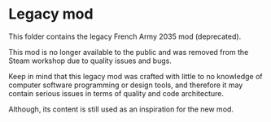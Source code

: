 # Legacy mod

This folder contains the legacy French Army 2035 mod (deprecated).

This mod is no longer available to the public and was removed from the
Steam workshop due to quality issues and bugs.

Keep in mind that this legacy mod was crafted with little to no knowledge of
computer software programming or design tools, and therefore it may contain
serious issues in terms of quality and code architecture.

Although, its content is still used as an inspiration for the new mod.
